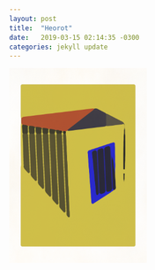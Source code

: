 ```yaml
---
layout: post
title:  "Heorot"
date:   2019-03-15 02:14:35 -0300
categories: jekyll update
---
```


<img src="assets/img/home.png" style="width:250px">
